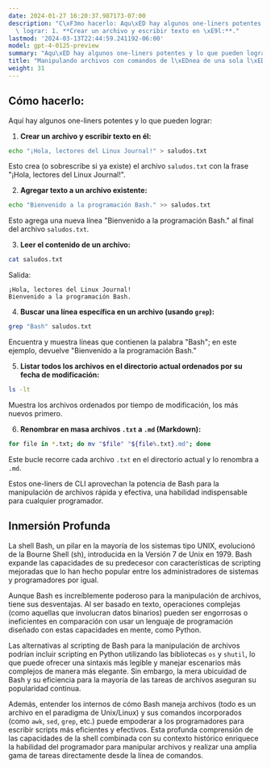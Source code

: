 ```yaml
---
date: 2024-01-27 16:20:37.987173-07:00
description: "C\xF3mo hacerlo: Aqu\xED hay algunos one-liners potentes y lo que pueden\
  \ lograr: 1. **Crear un archivo y escribir texto en \xE9l:**."
lastmod: '2024-03-13T22:44:59.241192-06:00'
model: gpt-4-0125-preview
summary: "Aqu\xED hay algunos one-liners potentes y lo que pueden lograr."
title: "Manipulando archivos con comandos de l\xEDnea de una sola l\xEDnea"
weight: 31
---
```


## Cómo hacerlo:
Aquí hay algunos one-liners potentes y lo que pueden lograr:

1. **Crear un archivo y escribir texto en él:**
```Bash
echo "¡Hola, lectores del Linux Journal!" > saludos.txt
```
Esto crea (o sobrescribe si ya existe) el archivo `saludos.txt` con la frase "¡Hola, lectores del Linux Journal!".

2. **Agregar texto a un archivo existente:**
```Bash
echo "Bienvenido a la programación Bash." >> saludos.txt
```
Esto agrega una nueva línea "Bienvenido a la programación Bash." al final del archivo `saludos.txt`.

3. **Leer el contenido de un archivo:**
```Bash
cat saludos.txt
```
Salida:
```
¡Hola, lectores del Linux Journal!
Bienvenido a la programación Bash.
```

4. **Buscar una línea específica en un archivo (usando `grep`):**
```Bash
grep "Bash" saludos.txt
```
Encuentra y muestra líneas que contienen la palabra "Bash"; en este ejemplo, devuelve "Bienvenido a la programación Bash."

5. **Listar todos los archivos en el directorio actual ordenados por su fecha de modificación:**
```Bash
ls -lt
```
Muestra los archivos ordenados por tiempo de modificación, los más nuevos primero.

6. **Renombrar en masa archivos `.txt` a `.md` (Markdown):**
```Bash
for file in *.txt; do mv "$file" "${file%.txt}.md"; done
```
Este bucle recorre cada archivo `.txt` en el directorio actual y lo renombra a `.md`.

Estos one-liners de CLI aprovechan la potencia de Bash para la manipulación de archivos rápida y efectiva, una habilidad indispensable para cualquier programador.

## Inmersión Profunda
La shell Bash, un pilar en la mayoría de los sistemas tipo UNIX, evolucionó de la Bourne Shell (sh), introducida en la Versión 7 de Unix en 1979. Bash expande las capacidades de su predecesor con características de scripting mejoradas que lo han hecho popular entre los administradores de sistemas y programadores por igual.

Aunque Bash es increíblemente poderoso para la manipulación de archivos, tiene sus desventajas. Al ser basado en texto, operaciones complejas (como aquellas que involucran datos binarios) pueden ser engorrosas o ineficientes en comparación con usar un lenguaje de programación diseñado con estas capacidades en mente, como Python.

Las alternativas al scripting de Bash para la manipulación de archivos podrían incluir scripting en Python utilizando las bibliotecas `os` y `shutil`, lo que puede ofrecer una sintaxis más legible y manejar escenarios más complejos de manera más elegante. Sin embargo, la mera ubicuidad de Bash y su eficiencia para la mayoría de las tareas de archivos aseguran su popularidad continua.

Además, entender los internos de cómo Bash maneja archivos (todo es un archivo en el paradigma de Unix/Linux) y sus comandos incorporados (como `awk`, `sed`, `grep`, etc.) puede empoderar a los programadores para escribir scripts más eficientes y efectivos. Esta profunda comprensión de las capacidades de la shell combinada con su contexto histórico enriquece la habilidad del programador para manipular archivos y realizar una amplia gama de tareas directamente desde la línea de comandos.
